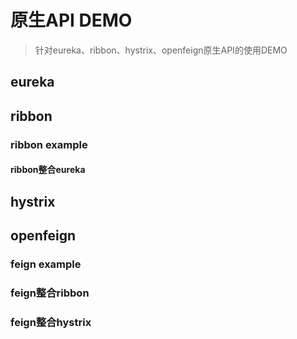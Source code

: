 # 原生API DEMO

> 针对eureka、ribbon、hystrix、openfeign原生API的使用DEMO

## eureka


## ribbon

### ribbon example

#### ribbon整合eureka

## hystrix


## openfeign

### feign example

### feign整合ribbon

### feign整合hystrix
